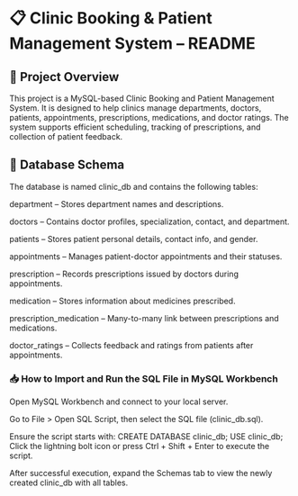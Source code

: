 # 📋 Clinic Booking & Patient Management System – README
## 🏥 Project Overview
This project is a MySQL-based Clinic Booking and Patient Management System. It is designed to help clinics manage departments, doctors, patients, appointments, prescriptions, medications, and doctor ratings. The system supports efficient scheduling, tracking of prescriptions, and collection of patient feedback.
## 🧱 Database Schema
The database is named clinic_db and contains the following tables:

department – Stores department names and descriptions.

doctors – Contains doctor profiles, specialization, contact, and department.

patients – Stores patient personal details, contact info, and gender.

appointments – Manages patient-doctor appointments and their statuses.

prescription – Records prescriptions issued by doctors during appointments.

medication – Stores information about medicines prescribed.

prescription_medication – Many-to-many link between prescriptions and medications.

doctor_ratings – Collects feedback and ratings from patients after appointments.

### 📥 How to Import and Run the SQL File in MySQL Workbench
Open MySQL Workbench and connect to your local server.

Go to File > Open SQL Script, then select the SQL file (clinic_db.sql).

Ensure the script starts with:
CREATE DATABASE clinic_db;
USE clinic_db;
Click the lightning bolt icon or press Ctrl + Shift + Enter to execute the script.

After successful execution, expand the Schemas tab to view the newly created clinic_db with all tables.











